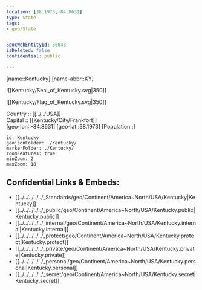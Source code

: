 ```yaml
---
location: [38.1973,-84.8631] 
type: State
tags:
- geo/State


SpocWebEntityId: 36043
isDeleted: false
confidential: public

---
```

[name::Kentucky] 
[name-abbr::KY] 

![[Kentucky/Seal_of_Kentucky.svg|350]] 

![[Kentucky/Flag_of_Kentucky.svg|350]] 

Country :: [[../../USA]]  
Capital :: [[Kentucky/City/Frankfort]]  
[geo-lon::-84.8631] 
[geo-lat::38.1973] 
[Population::] 



```leaflet
id: Kentucky
geojsonFolder: ./Kentucky/
markerFolder: ./Kentucky/
zoomFeatures: true 
minZoom: 2 
maxZoom: 18
```


## Confidential Links & Embeds: 
- [[../../../../../_Standards/geo/Continent/America~North/USA/Kentucky|Kentucky]] 
- [[../../../../../_public/geo/Continent/America~North/USA/Kentucky.public|Kentucky.public]] 
- [[../../../../../_internal/geo/Continent/America~North/USA/Kentucky.internal|Kentucky.internal]] 
- [[../../../../../_protect/geo/Continent/America~North/USA/Kentucky.protect|Kentucky.protect]] 
- [[../../../../../_private/geo/Continent/America~North/USA/Kentucky.private|Kentucky.private]] 
- [[../../../../../_personal/geo/Continent/America~North/USA/Kentucky.personal|Kentucky.personal]] 
- [[../../../../../_secret/geo/Continent/America~North/USA/Kentucky.secret|Kentucky.secret]] 
